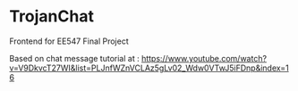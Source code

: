 # TrojanChat
Frontend for EE547 Final Project

Based on chat message tutorial at : https://www.youtube.com/watch?v=V9DkvcT27WI&list=PLJnfWZnVCLAz5gLv02_Wdw0VTwJ5iFDnp&index=16

